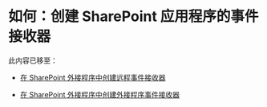 
# 如何：创建 SharePoint 应用程序的事件接收器

此内容已移至：
  
    
    


-  [在 SharePoint 外接程序中创建远程事件接收器](create-a-remote-event-receiver-in-sharepoint-add-ins.md)
    
  
-  [在 SharePoint 外接程序中创建外接程序事件接收器](create-an-add-in-event-receiver-in-sharepoint-add-ins.md)
    
  
